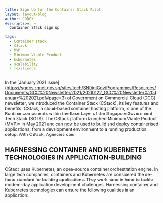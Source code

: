 ```yaml
---
title: Sign Up for the Container Stack Pilot
layout: layout-blog
author: CODEX
description: >
  Container Stack sign up

tags:
  - Container stack
  - CStack
  - MVP
  - Minimum Viable Product
  - kubernetes
  - scalability
  - resilience
---
```


In the [January 2021 issue] (https://sgdcs.sgnet.gov.sg/sites/tech/SNDigiGov/Programmes/Resources/Documents/GCC%20Newsletter/2021/20210122_GCC%20Newsletter%20January%202021.pdf#page=3) of Government on Commercial Cloud (GCC) newsletter, we introduced the Container Stack (CStack), its key features and benefits. CStack, a cloud-based container hosting platform, is one of the Runtime components within the Base Layer of the Singapore Government Tech Stack (SGTS). The CStack platform launched Minimum Viable Product (MVP)* in May 2021 and can now be used to build and deploy containerised applications, from a development environment to a running production setup. With CStack, Agencies can:

## HARNESSING CONTAINER AND KUBERNETES TECHNOLOGIES IN APPLICATION-BUILDING

CStack uses Kubernetes, an open-source container orchestration engine. In large tech companies, containers and Kubernetes are considered the de-facto standard for building applications. They work hand in hand to tackle modern-day application development challenges. Harnessing container and Kubernetes technologies can ensure the following qualities in an application:
